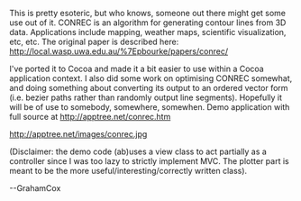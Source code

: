 This is pretty esoteric, but who knows, someone out there might get some use out of it. CONREC is an algorithm for generating contour lines from 3D data. Applications include mapping, weather maps, scientific visualization, etc, etc. The original paper is described here: http://local.wasp.uwa.edu.au/%7Epbourke/papers/conrec/

I've ported it to Cocoa and made it a bit easier to use within a Cocoa application context. I also did some work on optimising CONREC somewhat, and doing something about converting its output to an ordered vector form (i.e. bezier paths rather than randomly output line segments). Hopefully it will be of use to somebody, somewhere, somewhen. Demo application with full source at http://apptree.net/conrec.htm

http://apptree.net/images/conrec.jpg

(Disclaimer: the demo code (ab)uses a view class to act partially as a controller since I was too lazy to strictly implement MVC. The plotter part is meant to be the more useful/interesting/correctly written class).

--GrahamCox
